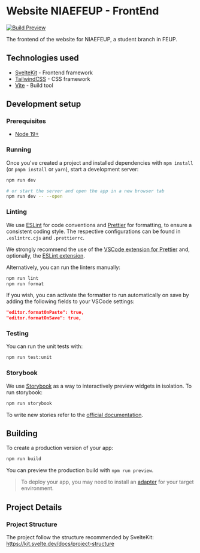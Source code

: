 # Website NIAEFEUP - FrontEnd

[![Build Preview](https://api.netlify.com/api/v1/badges/8ddc6c12-c861-4fd5-8087-2c076d090c5a/deploy-status?branch=develop)](https://develop--niaefeup-frontend.netlify.app/)

The frontend of the website for NIAEFEUP, a student branch in FEUP.

## Technologies used

- [SvelteKit](https://kit.svelte.dev/) - Frontend framework
- [TailwindCSS](https://tailwindcss.com/) - CSS framework
- [Vite](https://vitejs.dev/) - Build tool

## Development setup

### Prerequisites

- [Node 19+](https://nodejs.org)

### Running

Once you've created a project and installed dependencies with `npm install` (or `pnpm install` or `yarn`), start a development server:

```bash
npm run dev

# or start the server and open the app in a new browser tab
npm run dev -- --open
```

### Linting

We use [ESLint](https://eslint.org/) for code conventions and [Prettier](https://prettier.io/) for formatting, to ensure a consistent coding style. The respective configurations can be found in `.eslintrc.cjs` and `.prettierrc`.

We strongly recommend the use of the [VSCode extension for Prettier](https://marketplace.visualstudio.com/items?itemName=esbenp.prettier-vscode) and, optionally, the [ESLint extension](https://marketplace.visualstudio.com/items?itemName=dbaeumer.vscode-eslint).

Alternatively, you can run the linters manually:

```bash
npm run lint
npm run format
```

If you wish, you can activate the formatter to run automatically on save by adding the following fields to your VSCode settings:

```json
"editor.formatOnPaste": true,
"editor.formatOnSave": true,
```

### Testing

You can run the unit tests with:

```bash
npm run test:unit
```

### Storybook

We use [Storybook](https://storybook.js.org/) as a way to interactively preview widgets in isolation.
To run storybook:

```bash
npm run storybook
```

To write new stories refer to the [official documentation](https://storybook.js.org/docs/7.0/svelte/writing-stories/introduction).

## Building

To create a production version of your app:

```bash
npm run build
```

You can preview the production build with `npm run preview`.

> To deploy your app, you may need to install an [adapter](https://kit.svelte.dev/docs/adapters) for your target environment.

## Project Details

### Project Structure

The project follow the structure recommended by SvelteKit: https://kit.svelte.dev/docs/project-structure
